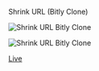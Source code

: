 Shrink URL (Bitly Clone)

![Shrink URL Bitly Clone](https://github.com/kalidas120799/shrink-url/blob/master/assets/images/shrinkurl1.png?raw=true)

![Shrink URL Bitly Clone](https://github.com/kalidas120799/shrink-url/blob/master/assets/images/shrinkurl2.png?raw=true)


[Live](https://myshrinkurl.herokuapp.com/)